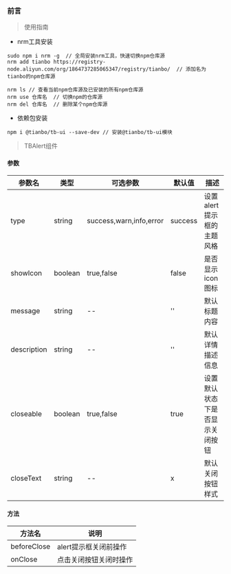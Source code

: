 ### 前言

> 使用指南

+ nrm工具安装

```
sudo npm i nrm -g  // 全局安装nrm工具，快速切换npm仓库源
nrm add tianbo https://registry-node.aliyun.com/org/1864737285065347/registry/tianbo/  // 添加名为tianbo的npm仓库源

nrm ls // 查看当前npm仓库源及已安装的所有npm仓库源
nrm use 仓库名  // 切换npm的仓库源
nrm del 仓库名  // 删除某个npm仓库源

```

+ 依赖包安装

```
npm i @tianbo/tb-ui --save-dev // 安装@tianbo/tb-ui模块

```


> TBAlert组件

#### 参数

|   参数名   |   类型   |   可选参数   |   默认值   |  描述    |
| -------- | -------- | ----------- | --------- | -------- |
| type  | string | success,warn,info,error | success | 设置alert提示框的主题风格 |
| showIcon | boolean | true,false | false | 是否显示icon图标 |
| message  | string  | -- | '' | 默认标题内容 |
| description | string | -- | '' | 默认详情描述信息 |
| closeable   | boolean | true,false | true | 设置默认状态下是否显示关闭按钮 |
| closeText   | string  | -- | x | 默认关闭按钮样式 |

#### 方法

|   方法名   |   说明   |
| --------- | -------- |
| beforeClose | alert提示框关闭前操作 |
| onClose | 点击关闭按钮关闭时操作 |